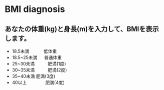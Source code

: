 # BMI diagnosis
## あなたの体重(kg)と身長(m)を入力して、BMIを表示します。
- 18.5未満　　　 低体重
- 18.5~25未満 　 普通体重
- 25~30未満　　　肥満(1度)　
- 30~35未満　　　肥満(2度)
- 35~40未満      肥満(3度)
- 40以上　　　　 肥満(4度)
